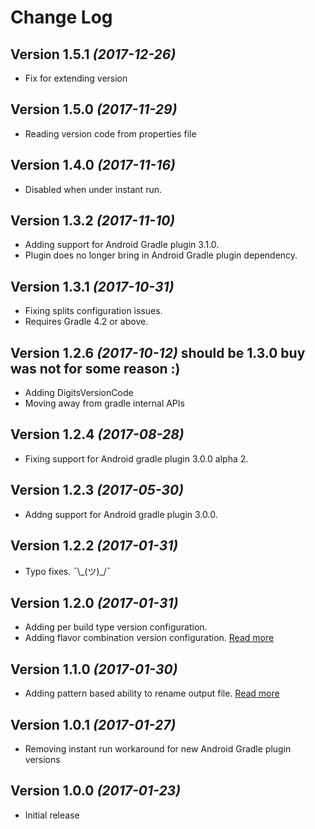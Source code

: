 # Change Log

## Version 1.5.1 *(2017-12-26)*

 * Fix for extending version

## Version 1.5.0 *(2017-11-29)*

 * Reading version code from properties file

## Version 1.4.0 *(2017-11-16)*

 * Disabled when under instant run.

## Version 1.3.2 *(2017-11-10)*

 * Adding support for Android Gradle plugin 3.1.0.
 * Plugin does no longer bring in Android Gradle plugin dependency.

## Version 1.3.1 *(2017-10-31)*

 * Fixing splits configuration issues.
 * Requires Gradle 4.2 or above.

## Version 1.2.6 *(2017-10-12)* **should be 1.3.0 buy was not for some reason :)**

 * Adding DigitsVersionCode
 * Moving away from gradle internal APIs

## Version 1.2.4 *(2017-08-28)*

 * Fixing support for Android gradle plugin 3.0.0 alpha 2.

## Version 1.2.3 *(2017-05-30)*

 * Addng support for Android gradle plugin 3.0.0.

## Version 1.2.2 *(2017-01-31)*

 * Typo fixes. ¯\\\_(ツ)_/¯

## Version 1.2.0 *(2017-01-31)*

 * Adding per build type version configuration.
 * Adding flavor combination version configuration. [Read more](https://github.com/kaminomobile/AndroidVersion#flavor-combinations)

## Version 1.1.0 *(2017-01-30)*

 * Adding pattern based ability to rename output file. [Read more](https://github.com/kaminomobile/AndroidVersion#output-file-name)

## Version 1.0.1 *(2017-01-27)*

 * Removing instant run workaround for new Android Gradle plugin versions

## Version 1.0.0 *(2017-01-23)*

 * Initial release  
